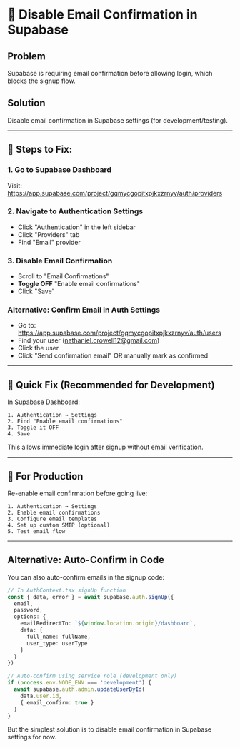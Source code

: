 # 🔧 Disable Email Confirmation in Supabase

## Problem
Supabase is requiring email confirmation before allowing login, which blocks the signup flow.

## Solution
Disable email confirmation in Supabase settings (for development/testing).

---

## 📝 Steps to Fix:

### 1. Go to Supabase Dashboard
Visit: https://app.supabase.com/project/gqmycgopitxpjkxzrnyv/auth/providers

### 2. Navigate to Authentication Settings
- Click "Authentication" in the left sidebar
- Click "Providers" tab
- Find "Email" provider

### 3. Disable Email Confirmation
- Scroll to "Email Confirmations"
- **Toggle OFF** "Enable email confirmations"
- Click "Save"

### Alternative: Confirm Email in Auth Settings
- Go to: https://app.supabase.com/project/gqmycgopitxpjkxzrnyv/auth/users
- Find your user (nathaniel.crowell12@gmail.com)
- Click the user
- Click "Send confirmation email" OR manually mark as confirmed

---

## 🚀 Quick Fix (Recommended for Development)

In Supabase Dashboard:
```
1. Authentication → Settings
2. Find "Enable email confirmations"
3. Toggle it OFF
4. Save
```

This allows immediate login after signup without email verification.

---

## 📧 For Production

Re-enable email confirmation before going live:
```
1. Authentication → Settings
2. Enable email confirmations
3. Configure email templates
4. Set up custom SMTP (optional)
5. Test email flow
```

---

## Alternative: Auto-Confirm in Code

You can also auto-confirm emails in the signup code:

```typescript
// In AuthContext.tsx signUp function
const { data, error } = await supabase.auth.signUp({
  email,
  password,
  options: {
    emailRedirectTo: `${window.location.origin}/dashboard`,
    data: {
      full_name: fullName,
      user_type: userType
    }
  }
})

// Auto-confirm using service role (development only)
if (process.env.NODE_ENV === 'development') {
  await supabase.auth.admin.updateUserById(
    data.user.id,
    { email_confirm: true }
  )
}
```

But the simplest solution is to disable email confirmation in Supabase settings for now.

